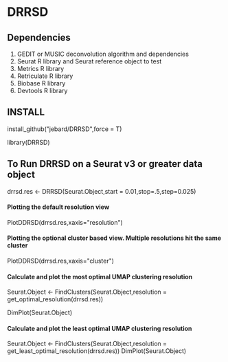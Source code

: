 # DRRSD

## Dependencies
1. GEDIT or MUSIC deconvolution algorithm and dependencies
2. Seurat R library and Seurat reference object to test
3. Metrics R library
4. Retriculate R library
5. Biobase R library
6. Devtools R library 

## INSTALL
install_github("jebard/DRRSD",force = T)

library(DRRSD)


## To Run DRRSD on a Seurat v3 or greater data object
drrsd.res <- DRRSD(Seurat.Object,start = 0.01,stop=.5,step=0.025)

#### Plotting the default resolution view
PlotDDRSD(drrsd.res,xaxis="resolution")

#### Plotting the optional cluster based view. Multiple resolutions hit the same cluster
PlotDDRSD(drrsd.res,xaxis="cluster")

#### Calculate and plot the most optimal UMAP clustering resolution
Seurat.Object <- FindClusters(Seurat.Object,resolution = get_optimal_resolution(drrsd.res))

DimPlot(Seurat.Object)

#### Calculate and plot the least optimal UMAP clustering resolution
Seurat.Object <- FindClusters(Seurat.Object,resolution = get_least_optimal_resolution(drrsd.res))
DimPlot(Seurat.Object)

